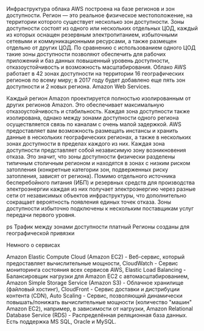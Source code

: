 Инфраструктура облака AWS построена на базе регионов и зон доступности. Регион —
это реальное физическое местоположение, на территории которого существует
несколько зон доступности. Зоны доступности состоят из одного или нескольких
отдельных ЦОД, каждый из которых оснащен резервным электропитанием,
избыточными сетевыми и коммуникационными ресурсами, а также размещен отдельно
от других ЦОД. По сравнению с использованием одного ЦОД такие зоны доступности
позволяют обеспечить для рабочих приложений и баз данных повышенный уровень
доступности, отказоустойчивость и возможность масштабирования. Облако AWS
работает в 42 зонах доступности на территории 16 географических регионов по всему
миру; в 2017 году будет добавлено еще пять зон доступности и 2 новых региона. 
Amazon Web Services. 

Каждый регион Amazon проектируется полностью изолированным от других регионов
Amazon. Это обеспечивает максимальную отказоустойчивость и стабильность. Каждая зона
доступности также изолирована, однако между зонами доступности одного региона
осуществляется связь по каналам с очень малой задержкой. AWS предоставляет вам
возможность размещать инстансы и хранить данные в нескольких географических
регионах, а также в нескольких зонах доступности в пределах каждого из них. Каждая зона
доступности представляет собой независимую зону возникновения отказа. Это значит, что
зоны доступности физически разделены типичным столичным регионом и находятся в
зонах с низким риском затопления (конкретные категории зон, подверженных риску
затопления, зависят от региона). Помимо отдельного источника бесперебойного питания
(ИБП) и резервных средств для производства электроэнергии каждая из них получает
электроэнергию через разные сети от независимых объектов инфраструктуры, что
дополнительно сокращает вероятность появления единых точек отказа. Зоны доступности
избыточно подключены к нескольким поставщикам услуг передачи первого уровня.

ps Трафик между зонами доступности платный
Регионы созданы для географической привязки

Немного о сервисах

Amazon Elastic Compute Cloud (Amazon EC2) - Веб-сервис, который предоставляет вычислительные мощности,
CloudWatch - Сервис мониторинга состояния всех сервисов AWS,
Elastic Load Balancing - Балансировщик нагрузки для Amazon EC2 c автомасштабированием,
Amazon Simple Storage Service (Amazon S3) - Облачное хранилище (файловый хостинг),
CloudFront - Сервис доставки и дистрибуции контента (CDN),
Auto Scaling - Сервис, позволяющий динамически повышать/понижать вычислительные мощности (количество "машин" Amazon EC2), например, в зависимости от нагрузки,
Amazon Relational Database Service (RDS) - Распределённая реляционная база данных. Есть поддержка MS SQL, Oracle и MySQL.


